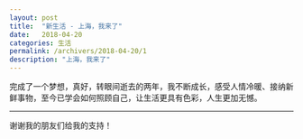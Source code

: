 ```yaml
---
layout: post
title:  "新生活 - 上海，我来了"
date:   2018-04-20
categories: 生活
permalink: /archivers/2018-04-20/1
description: "上海，我来了"
---
```

<!--more-->

完成了一个梦想，真好，转眼间逝去的两年，我不断成长，感受人情冷暖、接纳新鲜事物，至今已学会如何照顾自己，让生活更具有色彩，人生更加无憾。

----

谢谢我的朋友们给我的支持！

